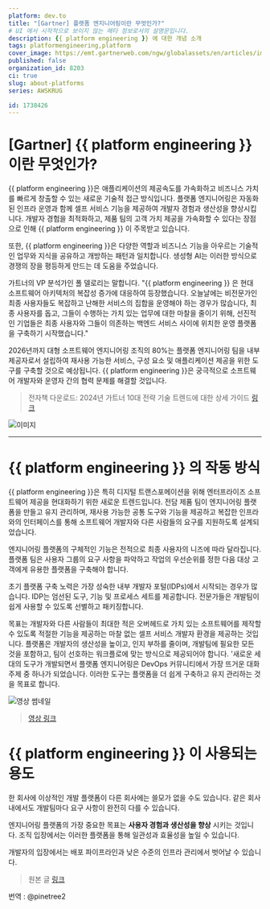 ```yaml
---
platform: dev.to
title: "[Gartner] 플랫폼 엔지니어링이란 무엇인가?"
# UI 에서 시작적으로 보이지 않는 메타 정보로서의 설명문입니다.
description: {{ platform engineering }} 에 대한 개념 소개
tags: platformengineering,platform
cover_image: https://emt.gartnerweb.com/ngw/globalassets/en/articles/images/diagram-of-platform-engineering.png?_gl=1*c8foib*_ga*NDMyMzYzMDI3LjE3MDUyNDU1MjM.*_ga_R1W5CE5FEV*MTcwNTg4Mjk4My40LjEuMTcwNTg4Mjk5Ny40Ni4wLjA.
published: false
organization_id: 8203
ci: true
slug: about-platforms
series: AWSKRUG

id: 1738426
---
```


# [Gartner] {{ platform engineering }} 이란 무엇인가?

{{ platform engineering }}은 애플리케이션의 제공속도를 가속화하고 비즈니스 가치를 빠르게 창출할 수 있는 새로운 기술적 접근 방식입니다.
플랫폼 엔지니어링은 자동화된 인프라 운영과 함께 셀프 서비스 기능을 제공하여 개발자 경험과 생산성을 향상시킵니다. 개발자 경험을 최적화하고, 제품 팀의 고객 가치 제공을 가속화할 수 있다는 장점으로 인해
{{ platform engineering }} 이 주목받고 있습니다.

또한, {{ platform engineering }}은 다양한 역할과 비즈니스 기능을 아우르는 기술적인 업무와 지식을 공유하고 개방하는 패턴과 일치합니다. 생성형 AI는 이러한 방식으로 경쟁의 장을 평등하게 만드는 데 도움을 주었습니다.

가트너의 VP 분석가인 폴 델로리는 말합니다. "{{ platform engineering }} 은 현대 소프트웨어 아키텍처의 복잡성 증가에 대응하여 등장했습니다. 오늘날에는 비전문가인 최종 사용자들도 복잡하고 난해한 서비스의 집합을 운영해야 하는 경우가 많습니다, 최종 사용자를 돕고, 그들이 수행하는 가치 있는 업무에 대한 마찰을 줄이기 위해, 선진적인 기업들은 최종 사용자와 그들이 의존하는 백엔드 서비스 사이에 위치한 운영 플랫폼을 구축하기 시작했습니다."

2026년까지 대형 소프트웨어 엔지니어링 조직의 80%는 플랫폼 엔지니어링 팀을 내부 제공자로서 설립하여 재사용 가능한 서비스, 구성 요소 및 애플리케이션 제공을 위한 도구를 구축할 것으로 예상됩니다. {{ platform engineering }}은 궁극적으로 소프트웨어 개발자와 운영자 간의 협력 문제를 해결할 것입니다.

> 전자책 다운로드: 2024년 가트너 10대 전략 기술 트렌드에 대한 상세 가이드 [링크](https://www.gartner.com/en/information-technology/insights/top-technology-trends)

![이미지](https://i.imgur.com/AIcX2Ck.png)

---

# {{ platform engineering }} 의 작동 방식

{{ platform engineering }}은 특히 디지털 트랜스포메이션을 위해 엔터프라이즈 소프트웨어 제공을 현대화하기 위한 새로운 트렌드입니다. 전담 제품 팀이 엔지니어링 플랫폼을 만들고 유지 관리하며, 재사용 가능한 공통 도구와 기능을 제공하고 복잡한 인프라와의 인터페이스를 통해 소프트웨어 개발자와 다른 사람들의 요구를 지원하도록 설계되었습니다.

엔지니어링 플랫폼의 구체적인 기능은 전적으로 최종 사용자의 니즈에 따라 달라집니다. 플랫폼 팀은 사용자 그룹의 요구 사항을 파악하고 작업의 우선순위를 정한 다음 대상 고객에게 유용한 플랫폼을 구축해야 합니다.

초기 플랫폼 구축 노력은 가장 성숙한 내부 개발자 포털(IDPs)에서 시작되는 경우가 많습니다. IDP는 엄선된 도구, 기능 및 프로세스 세트를 제공합니다. 전문가들은 개발팀이 쉽게 사용할 수 있도록 선별하고 패키징합니다.

목표는 개발자와 다른 사람들이 최대한 적은 오버헤드로 가치 있는 소프트웨어를 제작할 수 있도록 적절한 기능을 제공하는 마찰 없는 셀프 서비스 개발자 환경을 제공하는 것입니다. 플랫폼은 개발자의 생산성을 높이고, 인지 부하를 줄이며, 개발팀에 필요한 모든 것을 포함하고, 팀이 선호하는 워크플로에 맞는 방식으로 제공되어야 합니다.
'새로운 세대의 도구가 개발되면서 플랫폼 엔지니어링은 DevOps 커뮤니티에서 가장 뜨거운 대화 주제 중 하나가 되었습니다. 이러한 도구는 플랫폼을 더 쉽게 구축하고 유지 관리하는 것을 목표로 합니다.

![영상 썸네일](https://i.imgur.com/BmXgfIt.png)
> [영상 링크](https://www.youtube.com/watch?embeds_referring_euri=https%3A%2F%2Fwww.gartner.com%2F&embeds_referring_origin=https%3A%2F%2Fwww.gartner.com&source_ve_path=MzY4NDIsMjg2NjQsMTY0NTAz&feature=emb_share&v=Lq-G2GyLsFk)

# {{ platform engineering }} 이 사용되는 용도

한 회사에 이상적인 개발 플랫폼이 다른 회사에는 쓸모가 없을 수도 있습니다. 같은 회사 내에서도 개발팀마다 요구 사항이 완전히 다를 수 있습니다.

엔지니어링 플랫폼의 가장 중요한 목표는 **사용자 경험과 생산성을 향상** 시키는 것입니다. 조직 입장에서는 이러한 플랫폼을 통해 일관성과 효율성을 높일 수 있습니다.

개발자의 입장에서는 배포 파이프라인과 낮은 수준의 인프라 관리에서 벗어날 수 있습니다.

> 원본 글 [링크](https://www.gartner.com/en/articles/what-is-platform-engineering)

번역 : @pinetree2
